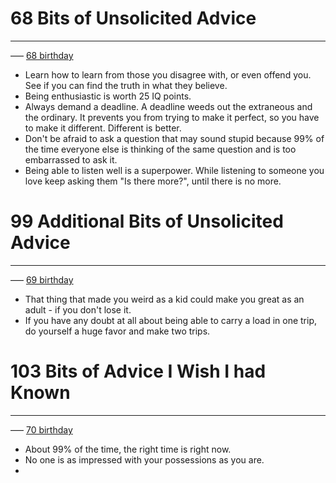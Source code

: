 # 68 Bits of Unsolicited Advice
---
––– [68 birthday](https://kk.org/thetechnium/68-bits-of-unsolicited-advice/)
- Learn how to learn from those you disagree with, or even offend you. See if you can find the truth in what they believe.
- Being enthusiastic is worth 25 IQ points.
- Always demand a deadline. A deadline weeds out the extraneous and the ordinary. It prevents you from trying to make it perfect, so you have to make it different. Different is better.
- Don't be afraid to ask a question that may sound stupid because 99% of the time everyone else is thinking of the same question and is too embarrassed to ask it.
- Being able to listen well is a superpower. While listening to someone you love keep asking them "Is there more?", until there is no more.

# 99 Additional Bits of Unsolicited Advice
---
––– [69 birthday](https://kk.org/thetechnium/99-additional-bits-of-unsolicited-advice/)

- That thing that made you weird as a kid could make you great as an adult - if you don't lose it.
- If you have any doubt at all about being able to carry a load in one trip, do yourself a huge favor and make two trips.

# 103 Bits of Advice I Wish I had Known
---
––– [70 birthday](https://kk.org/thetechnium/)

- About 99% of the time, the right time is right now.
- No one is as impressed with your possessions as you are.
- 